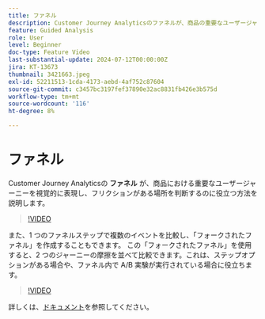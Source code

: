 ```yaml
---
title: ファネル
description: Customer Journey Analyticsのファネルが、商品の重要なユーザージャーニーを視覚的に表現し、フリクションがある場所を判断するのに役立つ仕組みを説明します。
feature: Guided Analysis
role: User
level: Beginner
doc-type: Feature Video
last-substantial-update: 2024-07-12T00:00:00Z
jira: KT-13673
thumbnail: 3421663.jpeg
exl-id: 52211513-1cda-4173-aebd-4af752c87604
source-git-commit: c3457bc3197fef37890e32ac8831fb426e3b575d
workflow-type: tm+mt
source-wordcount: '116'
ht-degree: 8%

---
```


# ファネル

Customer Journey Analyticsの **ファネル** が、商品における重要なユーザージャーニーを視覚的に表現し、フリクションがある場所を判断するのに役立つ方法を説明します。

>[!VIDEO](https://video.tv.adobe.com/v/3431281/?learn=on&captions=jpn)

また、1 つのファネルステップで複数のイベントを比較し、「フォークされたファネル」を作成することもできます。 この「フォークされたファネル」を使用すると、2 つのジャーニーの摩擦を並べて比較できます。これは、ステップオプションがある場合や、ファネル内で A/B 実験が実行されている場合に役立ちます。

>[!VIDEO](https://video.tv.adobe.com/v/3445800/?learn=on&captions=jpn)

詳しくは、[ドキュメント](https://experienceleague.adobe.com/ja/docs/analytics-platform/using/guided-analysis/funnel/friction)を参照してください。

